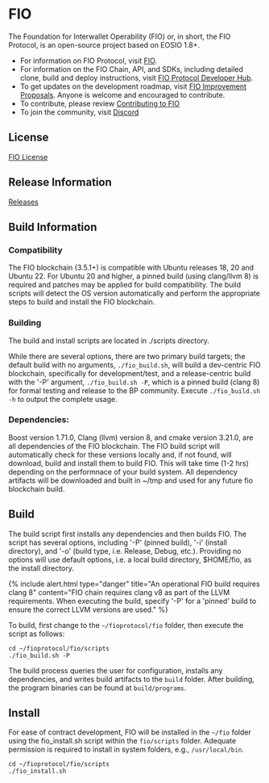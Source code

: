 # FIO
The Foundation for Interwallet Operability (FIO) or, in short, the FIO Protocol, is an open-source project based on EOSIO 1.8+.

* For information on FIO Protocol, visit [FIO](https://fio.net).
* For information on the FIO Chain, API, and SDKs, including detailed clone, build and deploy instructions, visit [FIO Protocol Developer Hub](https://dev.fio.net).
* To get updates on the development roadmap, visit [FIO Improvement Proposals](https://github.com/fioprotocol/fips). Anyone is welcome and encouraged to contribute.
* To contribute, please review [Contributing to FIO](CONTRIBUTING.md)
* To join the community, visit [Discord](https://discord.com/invite/pHBmJCc)

## License
[FIO License](./LICENSE)

## Release Information
[Releases](https://github.com/fioprotocol/fio/releases)

## Build Information

### Compatibility
The FIO blockchain (3.5.1+) is compatible with Ubuntu releases 18, 20 and Ubuntu 22. For Ubuntu 20 and higher, a pinned build (using clang/llvm 8) is required and patches may be applied for build compatibility. The build scripts will detect the OS version automatically and perform the appropriate steps to build and install the FIO blockchain.

### Building
The build and install scripts are located in ./scripts directory.

While there are several options, there are two primary build targets; the default build with no arguments, `./fio_build.sh`, will build a dev-centric FIO blockchain, specifically for development/test, and a release-centric build with the '-P' argument, `./fio_build.sh -P`, which is a pinned build (clang 8) for formal testing and release to the BP community. Execute `./fio_build.sh -h` to output the complete usage.

### Dependencies:
Boost version 1.71.0, Clang (llvm) version 8, and cmake version 3.21.0, are all dependencies of the FIO blockchain. The FIO build script will automatically check for these versions locally and, if not found, will download, build and install them to build FIO. This will take time (1-2 hrs) depending on the performnace of your build system. All dependency artifacts will be downloaded and built in ~/tmp and used for any future fio blockchain build.

## Build
The build script first installs any dependencies and then builds FIO. The script has several options, including '-P' (pinned build), '-i' (install directory), and '-o' (build type, i.e. Release, Debug, etc.). Providing no options will use default options, i.e. a local build directory, $HOME/fio, as the install directory.

{% include alert.html type="danger" title="An operational FIO build requires clang 8" content="FIO chain requires clang v8 as part of the LLVM requirements. When executing the build, specify '-P' for a 'pinned' build to ensure the correct LLVM versions are used." %}

To build, first change to the `~/fioprotocol/fio` folder, then execute the script as follows:

```shell
cd ~/fioprotocol/fio/scripts
./fio_build.sh -P
```

The build process queries the user for configuration, installs any dependencies, and writes build artifacts to the `build` folder. After building, the program binaries can be found at `build/programs`.

## Install
For ease of contract development, FIO will be installed in the `~/fio` folder using the fio_install.sh script within the `fio/scripts` folder. Adequate permission is required to install in system folders, e.g., `/usr/local/bin`.

```shell
cd ~/fioprotocol/fio/scripts
./fio_install.sh
```